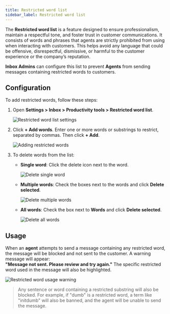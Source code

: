 ```yaml
---
title: Restricted word list 
sidebar_label: Restricted word list 
---
```


The **Restricted word list** is a feature designed to ensure professionalism, maintain a respectful tone, and foster trust in customer communications. It consists of words and phrases that agents are strictly prohibited from using when interacting with customers. This helps avoid any language that could be offensive, disrespectful, dismissive, or harmful to the customer experience or the company’s reputation.

**Inbox Admins** can configure this list to prevent **Agents** from sending messages containing restricted words to customers.

## Configuration 

To add restricted words, follow these steps:

1. Open **Settings > Inbox > Productivity tools > Restricted word list**.

   ![Restricted word list settings](https://imgur.com/2HW3r2N.png)

2. Click **+ Add words**. Enter one or more words or substrings to restrict, separated by commas. Then click **+ Add**.

   ![Adding restricted words](https://imgur.com/2E89QJT.png)

3. To delete words from the list:
   - **Single word**: Click the delete icon next to the word.
     
     ![Delete single word](https://imgur.com/bzXUO4I.png)
   - **Multiple words**: Check the boxes next to the words and click **Delete selected**.
     
     ![Delete multiple words](https://imgur.com/Jzp1URD.png)
   - **All words**: Check the box next to **Words** and click **Delete selected**.
     
     ![Delete all words](https://imgur.com/2bNhEci.png)

## Usage 

When an **agent** attempts to send a message containing any restricted word, the message will be blocked and not sent to the customer. A warning message will appear:  
**"Message not sent. Please review and try again."** The specific restricted word used in the message will also be highlighted.

![Restricted word usage warning](https://imgur.com/gS43ecC.gif)

> Any sentence or word containing a restricted substring will also be blocked. For example, if "dumb" is a restricted word, a term like "initdumb" will also be banned, and the agent will be unable to send the message.
